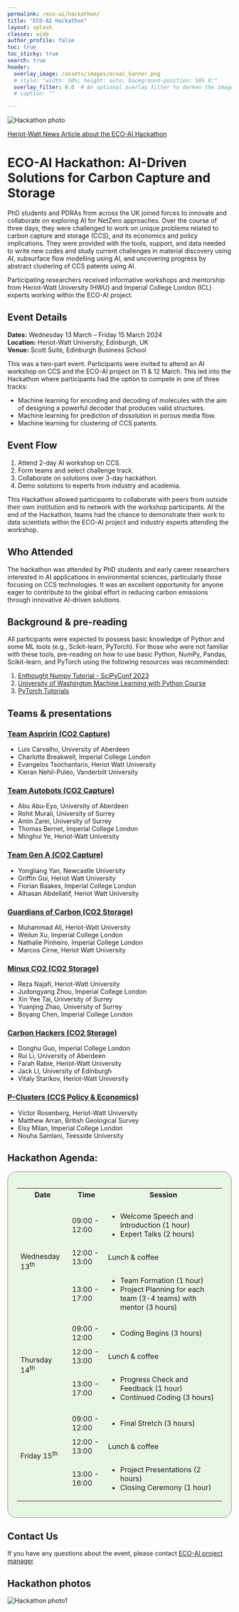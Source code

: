 ```yaml
---
permalink: /eco-ai/hackathon/
title: "ECO-AI Hackathon"
layout: splash
classes: wide
author_profile: false
toc: true
toc_sticky: true
search: true
header:
  overlay_image: /assets/images/ecoai_banner.png
  # style: "width: 50%; height: auto; background-position: 50% 0;"
  overlay_filter: 0.0  # An optional overlay filter to darken the image (value is between 0 and 1)
  # caption: ""

---
```


![Hackathon photo](/assets/eco-ai/PXL_20240314_100936083c.jpg)

<div class="clickable-boxes">
  <a href="https://www.hw.ac.uk/news/articles/2024/eco-ai-workshop-and-hackathon-fuels.htm" class="box">Heriot-Watt News Article about the ECO-AI Hackathon</a>
</div>

# ECO-AI Hackathon: AI-Driven Solutions for Carbon Capture and Storage
PhD students and PDRAs from across the UK joined forces to innovate and collaborate on exploring AI for NetZero approaches. Over the course of three days, they were challenged to work on unique problems related to carbon capture and storage (CCS), and its economics and policy implications. They were provided with the tools, support, and data needed to write new codes and study current challenges in material discovery using AI, subsurface flow modelling using AI, and uncovering progress by abstract clustering of CCS patents using AI. 

Participating researchers received informative workshops and mentorship from Heriot-Watt University (HWU) and Imperial College London (ICL) experts working within the ECO-AI project.

## Event Details
**Dates:** Wednesday 13 March – Friday 15 March 2024 <br>
**Location:** Heriot-Watt University, Edinburgh, UK <br>
**Venue:** Scott Suite, Edinburgh Business School

This was a two-part event. Participants were invited to attend an AI workshop on CCS and the ECO-AI project on 11 & 12 March. This led into the Hackathon where participants had the option to compete in one of three tracks: 

* Machine learning for encoding and decoding of molecules with the aim of designing a powerful decoder that produces valid structures. 
* Machine learning for prediction of dissolution in porous media flow. 
* Machine learning for clustering of CCS patents. 

## Event Flow
1. Attend 2-day AI workshop on CCS.
1. Form teams and select challenge track.
1. Collaborate on solutions over 3-day hackathon.
1. Demo solutions to experts from industry and academia.

This Hackathon allowed participants to collaborate with peers from outside their own institution and to network with the workshop participants. At the end of the Hackathon, teams had the chance to demonstrate their work to data scientists within the ECO-AI project and industry experts attending the workshop. 


## Who Attended 
The hackathon was attended by PhD students and early career researchers interested in AI applications in environmental sciences, particularly those focusing on CCS technologies. It was an excellent opportunity for anyone eager to contribute to the global effort in reducing carbon emissions through innovative AI-driven solutions. 

## Background & pre-reading
All participants were expected to possess basic knowledge of Python and some ML tools (e.g., Scikit-learn, PyTorch). For those who were not familiar with these tools, pre-reading on how to use basic Python, NumPy, Pandas, Scikit-learn, and PyTorch using the following resources was recommended:
1. [Enthought Numpy Tutorial - SciPyConf 2023](https://github.com/enthought/Numpy-Tutorial-SciPyConf-2023)
2. [University of Washington Machine Learning with Python Course](https://faculty.washington.edu/otoomet/machinelearning-py/)
3. [PyTorch Tutorials](https://pytorch.org/tutorials/)


## Teams & presentations

### [Team Aspririn (CO2 Capture)](/assets/eco-ai/hackathon_presentations_march2024/Aspirin.pdf)
* Luis Carvalho, University of Aberdeen
* Charlotte Breakwell, Imperial College London
* Evangelos Tsochantaris, Heriot Watt University
* Kieran Nehil-Puleo, Vanderbilt University

### [Team Autobots (CO2 Capture)](/assets/eco-ai/hackathon_presentations_march2024/Autobots.pdf)
* Abu Abu-Eyo, University of Aberdeen
* Rohit Murali, University of Surrey
* Amin Zarei, University of Surrey
* Thomas Bernet, Imperial College London
* Minghui Ye, Heriot-Watt University

### [Team Gen A (CO2 Capture)](/assets/eco-ai/hackathon_presentations_march2024/GenA.pdf)
* Yongliang Yan, Newcastle University
* Griffin Gui, Heriot Watt University
* Florian Baakes, Imperial College London
* Alhasan Abdellatif, Heriot Watt University

### [Guardians of Carbon (CO2 Storage)](/assets/eco-ai/hackathon_presentations_march2024/Guardians_of_Carbon.pdf)
* Muhammad Ali, Heriot-Watt University
* Weilun Xu, Imperial College London
* Nathalie Pinheiro, Imperial College London
* Marcos Cirne, Heriot Watt University

### [Minus CO2 (CO2 Storage)](/assets/eco-ai/hackathon_presentations_march2024/Minus_CO2.pdf)
* Reza Najafi, Heriot-Watt University
* Judongyang Zhou, Imperial College London
* Xin Yee Tai, University of Surrey
* Yuanjing Zhao, University of Surrey
* Boyang Chen, Imperial College London

### [Carbon Hackers (CO2 Storage)](/assets/eco-ai/hackathon_presentations_march2024/Carbon_Hackers.pdf)
* Donghu Guo, Imperial College London
* Rui Li, University of Aberdeen
* Farah Rabie, Heriot-Watt University
* Jack LI, University of Edinburgh
* Vitaly Starikov, Heriot-Watt University

### [P-Clusters (CCS Policy & Economics)](/assets/eco-ai/hackathon_presentations_march2024/pclusterers.pdf)
* Victor Rosenberg, Heriot-Watt University
* Matthew Arran, British Geological Survey
* Elsy Milan, Imperial College London
* Nouha Samlani, Teesside University

<h2>Hackathon Agenda:</h2>
<div style="background-color: #E8F6E4; padding: 20px; border: 1px solid gray; display: inline-block; border-radius: 20px;">
<table>
  <tr>
    <th>Date</th>
    <th>Time</th>
    <th>Session</th>
  </tr>

  <!-- Added blank row -->
  <tr>
    <td></td>
    <td></td>
    <td></td>
  </tr>

  <tr>
    <td rowspan="3">Wednesday 13<sup>th</sup></td> 
    <td>09:00 - 12:00</td>
    <td>
      <ul>
        <li>Welcome Speech and Introduction (1 hour)</li>
        <li>Expert Talks (2 hours)</li>
      </ul>  
    </td>
  </tr>
  <tr>
    <td>12:00 - 13:00</td> 
    <td>Lunch &amp; coffee</td>
  </tr>
  <tr>
   <td>13:00 - 17:00</td>
    <td>
     <ul>
       <li>Team Formation (1 hour)</li>
       <li>Project Planning for each team (3-4 teams) with mentor (3 hours)</li>
     </ul>
    </td>
  </tr>
  
  <tr>
    <td rowspan="3">Thursday 14<sup>th</sup></td>
    <td>09:00 - 12:00</td> 
    <td>
      <ul>
       <li>Coding Begins (3 hours)</li>
     </ul>
   </td>
  </tr>
  <tr>
    <td>12:00 - 13:00</td>
    <td>Lunch &amp; coffee</td> 
  </tr>
  <tr>
    <td>13:00 - 17:00</td>
    <td>
     <ul>
      <li>Progress Check and Feedback (1 hour)</li>
      <li>Continued Coding (3 hours)</li>
     </ul>
    </td>
  </tr>
  
  <tr>
    <td rowspan="3">Friday 15<sup>th</sup></td>
    <td>09:00 - 12:00</td>
    <td> 
     <ul>
       <li>Final Stretch (3 hours)</li>
     </ul>
    </td>
  </tr>
  <tr>
    <td>12:00 - 13:00 </td>
    <td>Lunch &amp; coffee</td>
  </tr>
  <tr>
    <td>13:00 - 16:00</td> 
    <td>
     <ul>
       <li>Project Presentations (2 hours)</li>
       <li>Closing Ceremony (1 hour)</li>
     </ul>
    </td>
  </tr>
</table>

</div>

## Contact Us
If you have any questions about the event, please contact [ECO-AI project manager](mailto:aw2073@hw.ac.uk)

## Hackathon photos
![Hackathon photo1](/assets/eco-ai/HWR61789c.jpg)

